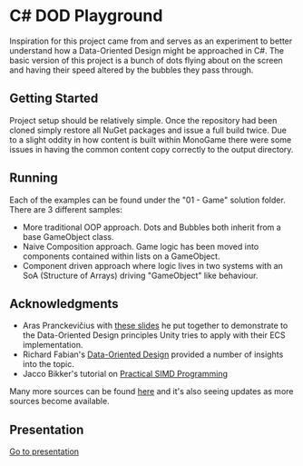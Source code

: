 # C# DOD Playground

Inspiration for this project came from  and serves as an experiment to better understand how a Data-Oriented Design might be approached in C#. The basic version of this project is a bunch of dots flying about on the screen and having their speed altered by the bubbles they pass through.

## Getting Started

Project setup should be relatively simple. Once the repository had been cloned simply restore all NuGet packages and issue a full build twice. Due to a slight oddity in how content is built within MonoGame there were some issues in having the common content copy correctly to the output directory.

## Running

Each of the examples can be found under the "01 - Game" solution folder. There are 3 different samples:

* More traditional OOP approach. Dots and Bubbles both inherit from a base GameObject class.
* Naive Composition approach. Game logic has been moved into components contained within lists on a GameObject.
* Component driven approach where logic lives in two systems with an SoA (Structure of Arrays) driving "GameObject" like behaviour.

## Acknowledgments

* Aras Pranckevičius with [these slides](https://aras-p.info/texts/files/2018Academy%20-%20ECS-DoD.pdf) he put together to demonstrate to the Data-Oriented Design principles Unity tries to apply with their ECS implementation.
* Richard Fabian's [Data-Oriented Design](http://www.dataorienteddesign.com/site.php) provided a number of insights into the topic.
* Jacco Bikker's tutorial on [Practical SIMD Programming](http://www.cs.uu.nl/docs/vakken/magr/2017-2018/files/SIMD%20Tutorial.pdf)

Many more sources can be found [here](https://github.com/dbartolini/data-oriented-design) and it's also seeing updates as more sources become available.

## Presentation

[Go to presentation](Presentation/Index.md)